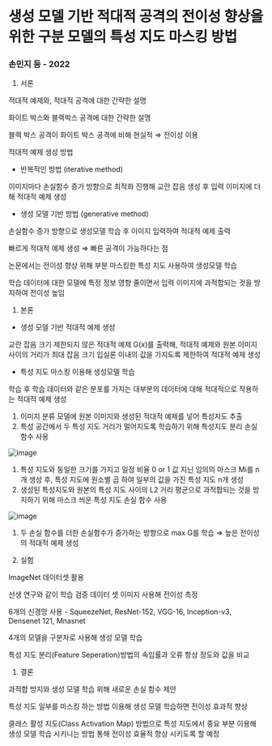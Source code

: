 # 생성 모델 기반 적대적 공격의 전이성 향상을 위한 구분 모델의 특성 지도 마스킹 방법

### 손민지 등 - 2022


1. 서론

적대적 예제와, 적대적 공격에 대한 간략한 설명

화이트 박스와 블랙박스 공격에 대한 간략한 설명

블랙 박스 공격이 화이트 박스 공격에 비해 현실적 ⇒ 전이성 이용

적대적 예제 생성 방법

- 반복적인 방법 (iterative method)

이미지마다 손실함수 증가 방향으로 최적화 진행해 교란 잡음 생성 후 입력 이미지에 더해 적대적 예제 생성

- 생성 모델 기반 방법 (generative method)

손실함수 증가 방향으로 생성모델 학습 후 이미지 입력하여 적대적 예제 출력

빠르게 적대적 예제 생성 ⇒ 빠른 공격이 가능하다는 점

논문에서는 전이성 향상 위해 부분 마스킹한 특성 지도 사용하여 생성모델 학습

학습 데이터에 대한 모델에 특정 정보 영향 줄이면서 입력 이미지에 과적합되는 것을 방지하여 전이성 높임

1. 본론
- 생성 모델 기반 적대적 예제 생성

교란 잡음 크기 제한되지 않은 적대적 예제 G(x)를 출력해, 적대적 예제와 원본 이미지 사이의 거리가 최대 잡음 크기 입실론 이내의 값을 가지도록 제한하여 적대적 예제 생성

- 특성 지도 마스킹 이용해 생성모델 학습

학습 후 학습 데이터와 같은 분포를 가지는 대부분의 데이터에 대해 적대적으로 작용하는 적대적 예제 생성

1. 이미지 분류 모델에 원본 이미지와 생성된 적대적 예제를 넣어 특성지도 추출
2. 특성 공간에서 두 특성 지도 거리가 멀어지도록 학습하기 위해 특성지도 분리 손실 함수 사용

![image](https://user-images.githubusercontent.com/108413432/229329166-0f3a5f62-0108-4175-afbb-52fbd15d75aa.png)

1. 특성 지도와 동일한 크기를 가지고 일정 비율 0 or 1 값 지닌 임의의 마스크 Mi를 n개 생성 후, 특성 지도에 원소별 곱 하여 일부의 값을 가진 특성 지도 n개 생성
2. 생성된 특성지도와 원본의 특성 지도 사이의 L2 거리 평균으로 과적합되는 것을 방지하기 위해 마스크 씌운 특성 지도 손실 함수 사용

![image](https://user-images.githubusercontent.com/108413432/229329175-84d02599-cb62-4b71-b327-4bcb586636df.png)

1. 두 손실 함수를 더한 손실함수가 증가하는 방향으로 max G를 학습 ⇒ 높은 전이성의 적대적 예제 생성

1. 실험

ImageNet 데이터셋 활용

선생 연구와 같이 학습 검증 데이터 셋 이미지 사용해 전이성 측정

6개의 신경망 사용 - SqueezeNet, ResNet-152, VGG-16, Inception-v3, Densenet 121, Mnasnet

4개의 모델을 구분자로 사용해 생성 모델 학습

특성 지도 분리(Feature Seperation)방법의 속임률과 오류 항상 정도와 값을 비교

1. 결론

과적합 방지와 생성 모델 학습 위해 새로운 손실 함수 제안

특성 지도 일부를 마스킹 하는 방법 이용해 생성 모델 학습하면 전이성 효과적 향상

클래스 활성 지도(Class Activation Map) 방법으로 특성 지도에서 중요 부분 이용해 생성 모델 학습 시키니는 방법 통해 전이성 효율적 향상 시키도록 할 예정
